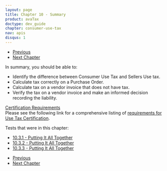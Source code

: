 ```yaml
---
layout: page
title: Chapter 10 - Summary
product: avaTax
doctype: dev_guide
chapter: consumer-use-tax
nav: apis
disqus: 1
---
```


<ul class="pager">
  <li class="previous"><a href="/avatax/dev-guide/consumer-use-tax/putting-it-all-together/"><i class="glyphicon glyphicon-chevron-left"></i>Previous</a></li>
  <li class="next"><a href="/avatax/dev-guide/calculating-tax-offline/">Next Chapter<i class="glyphicon glyphicon-chevron-right"></i></a></li>
</ul>

In summary, you should be able to:
<ul class="dev-guide-list">
  <li>Identify the difference between Consumer Use Tax and Sellers Use tax.</li>
  <li>Calculate tax correctly on a Purchase Order.</li>
  <li>Calculate tax on a vendor invoice that does not have tax.</li>
  <li>Verify the tax on a vendor invoice and make an informed decision recording the liability.</li>
</ul>

<div class="dev-guide-certification">
<div class="dev-guide-certification-heading"><a href="/certification/avatax/use-tax/">Certification Requirements</a></div>
<div class="dev-guide-certification-content">
Please see the following link for a comprehensive listing of <a class="dev-guide-link" href="/certification/avatax/use-tax/">requirements for Use Tax Certification</a>.
</div>
</div>

Tests that were in this chapter:
<ul class="dev-guide-list">
    <li><a class="dev-guide-link" href="/avatax/dev-guide/consumer-use-tax/putting-it-all-together/#test1">10.3.1 - Putting It All Together</a></li>
    <li><a class="dev-guide-link" href="/avatax/dev-guide/consumer-use-tax/putting-it-all-together/#test2">10.3.2 - Putting It All Together</a></li>
    <li><a class="dev-guide-link" href="/avatax/dev-guide/consumer-use-tax/putting-it-all-together/#test3">10.3.3 - Putting It All Together</a></li>
</ul>


<ul class="pager">
  <li class="previous"><a href="/avatax/dev-guide/consumer-use-tax/putting-it-all-together/"><i class="glyphicon glyphicon-chevron-left"></i>Previous</a></li>
  <li class="next"><a href="/avatax/dev-guide/calculating-tax-offline/">Next Chapter<i class="glyphicon glyphicon-chevron-right"></i></a></li>
</ul>